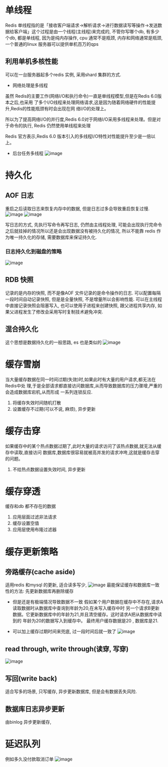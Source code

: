 # 单线程
Redis 单线程指的是「接收客户端请求->解析请求->进行数据读写等操作->发送数据给客户端」这个过程是由一个线程(主线程)来完成的, 不管你写哪个db, 有多少个db, 都是单线程,
因为是纯内存操作, cpu 通常不是瓶颈, 内存和网络通常是瓶颈, 一个普通的linux 服务器可以提供单机百万的qps

## 利用单机多核性能
可以在一台服务器起多个redis 实例, 采用shard 集群的方式. 

* 网络处理是多线程

虽然 Redis的主要工作(网络I/O和执行命令)一直是单线程模型,但是在Redis 6.0版本之后,也采用
了多个I/O线程来处理网络请求,这是因为随着网络硬件的性能提升,Redis的性能瓶颈有时会出现在网
络I/O的处理上。

所以为了提高网络I/O的并行度,Redis 6.0对于网络I/O采用多线程来处理。但是对于命令的执行,
Redis 仍然使用单线程来处理

Redis 官方表示,Redis 6.0 版本引入的多线程I/O特性对性能提升至少是一倍以上。

* 后台任务多线程
![image](https://github.com/user-attachments/assets/5ee4793f-44e8-4554-bcaa-4ffe6fc46aa2)

# 持久化
## AOF 日志
重启之后读取日志来恢复内存中的数据, 但是日志过多会导致重启恢复过慢. 
![image](https://github.com/user-attachments/assets/38491845-cbdd-4ad3-ad21-adc43c41278a)
![image](https://github.com/user-attachments/assets/fd43b380-a448-49af-aaab-8933abb941de)

写日志的方式, 先执行写命令再写日志, 仍然由主线程处理, 可能会出现执行完命令之后就挂掉的情况所以还是会出现数据没有被持久化的情况, 所以不能靠 redis 作为唯一持久化的存储, 需要数据库来保证持久化. 

### 日志持久化到磁盘的策略
![image](https://github.com/user-attachments/assets/0b63232d-6929-44b9-8558-fc412ce9952d)

## RDB 快照
记录的是内存的快照, 而不是像AOF 文件记录的是命令操作的日志. 可以配置每隔一段时间自动记录快照, 但是是全量快照, 不是增量所以会影响性能. 
可以在主线程中直接记录快照会阻塞写入, 也可以使用子进程来创建快照, 跟父进程共享内存, 如果父进程发生了修改会采用写时复制技术避免冲突. 


## 混合持久化
这个思想是数据持久化的一般思路, es 也是类似的
![image](https://github.com/user-attachments/assets/81283f0e-b34b-4ee1-816b-8a796bdc3e50)

# 缓存雪崩
当大量缓存数据在同一时间过期(失效)时,如果此时有大量的用户请求,都无法在Redis中处
理,于是全部请求都直接访问数据库,从而导致数据库的压力骤增,严重的会造成数据库宕机,从而形成
一系列连锁反应.

1. 将缓存失效时间随机打散
2. 设置缓存不过期(可以不说, 麻烦), 异步更新

# 缓存击穿
如果缓存中的某个热点数据过期了,此时大量的请求访问了该热点数据,就无法从缓存中读取,直接访问
数据库,数据库很容易就被高并发的请求冲垮,这就是缓存击穿的问题。

1. 不给热点数据设置失效时间, 异步更新

# 缓存穿透
缓存和db 都不存在的数据
1. 应用层面过滤非法请求
2. 缓存设置空值
3. 应用层使用布隆过滤器

# 缓存更新策略
## 旁路缓存(cache aside)
适用redis 和mysql 的更新, 适合读多写少, 
![image](https://github.com/user-attachments/assets/5f65d96d-d370-4e31-b995-344543e69db2)
最能保证缓存和数据库一致性的方法: 先更新数据库再删除缓存

* 但是还是有极端情况导致数据不一致
假如某个用户数据在缓存中不存在,请求A读取数据时从数据库中查询到年龄为20,在未写入缓存中时
另一个请求B更新数据。它更新数据库中的年龄为21,并且清空缓存。这时请求A把从数据库中读到的
年龄为20的数据写入到缓存中。
最终用户缓存数据是20 , 数据库是21.

* 可以加上缓存过期时间来兜底, 过一段时间后就一致了
![image](https://github.com/user-attachments/assets/2862d46c-f69e-4867-8586-d3be369de96f)

## read through, write through(读穿, 写穿)
![image](https://github.com/user-attachments/assets/9e3c82b7-c61d-451d-a769-69aea360bfb3)

## 写回(write back)
适合写多的场景, 只写缓存, 异步更新数据库, 但是会有数据丢失风险. 

## 数据库日志异步更新
由binlog 异步更新缓存, 

# 延迟队列
例如多久没付款取消订单
![image](https://github.com/user-attachments/assets/c4a1c3d0-f8fa-45ac-bd9d-44a19f6c38ab)
